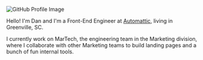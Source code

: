 ![GitHub Profile Image](https://user-images.githubusercontent.com/481776/88956847-fb705c80-d26b-11ea-93e2-8f7190fbede5.jpg)

Hello! I'm Dan and I'm a Front-End Engineer at [Automattic](https://automattic/com), living in Greenville, SC.

I currently work on MarTech, the engineering team in the Marketing division, where I collaborate with other Marketing teams to build landing pages and a bunch of fun internal tools.
